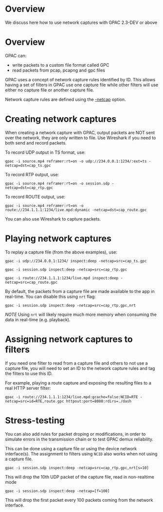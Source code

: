# Overview

We discuss here how to use network captures with GPAC 2.3-DEV or above

# Overview

GPAC can:
- write packets to a custom file format called GPC
- read packets from pcap, pcapng and gpc files

GPAC uses a concept of network capture rules identified by ID. This allows having a set of filters in GPAC use one capture file while other filters will use either no capture file or another capture file.

Network capture rules are defined using the [-netcap](core_options#netcap) option. 


# Creating network captures

When creating a network capture with GPAC, output packets are NOT sent over the network, they are only written to file. 
Use Wireshark if you need to both send and record packets.


To record UDP output in TS format, use:
 
```
gpac -i source.mp4 reframer:rt=on -o udp://234.0.0.1:1234/:ext=ts -netcap=dst=cap_ts.gpc
```

To record RTP output, use:
 
```
gpac -i source.mp4 reframer:rt=on -o session.sdp -netcap=dst=cap_rtp.gpc
```

To record ROUTE output, use:
 
```
gpac -i source.mp4 reframer:rt=on -o route://234.1.1.1:1234/live.mpd:dynamic -netcap=dst=cap_route.gpc
```

You can also use Wireshark to capture packets.

# Playing network captures

To replay a capture file (from the above examples), use: 


```
gpac -i udp://234.0.0.1:1234/ inspect:deep -netcap=src=cap_ts.gpc

gpac -i session.sdp inspect:deep -netcap=src=cap_rtp.gpc

gpac -i route://234.1.1.1:1234/live.mpd inspect:deep -netcap=src=cap_route.gpc
```

By default, the packets from a capture file are made available to the app in real-time. You can disable this using `nrt` flag:

```
gpac -i session.sdp inspect:deep -netcap=src=cap_rtp.gpc,nrt

```

_NOTE_  Using `nrt` will likely require much more memory when consuming the data in real-time (e.g. playback).


# Assigning network captures to filters

If you need one filter to read from a capture file and others to not use a capture file, you will need to set an ID to the network capture rules and tag the filters to use this ID.

For example, playing a route capture and exposing the resulting files to a real HTTP server filter:

```
gpac -i route://234.1.1.1:1234/live.mpd:gcache=false:NCID=RTE -netcap=src=id=RTE,route.gpc httpout:port=8080:rdirs=./dash

```


# Stress-testing

You can also add rules for packet droping or modifications, in order to simulate errors in the transmission chain or to test GPAC demux reliability.

This can be done using a capture file or using the device network interface(s). The assignment to filters using `NCID` also works when not using a capture file.


```
gpac -i session.sdp inspect:deep -netcap=src=cap_rtp.gpc,nrt[s=10]

```

This will drop the 10th UDP packet of the capture file, read in non-realtime mode

```
gpac -i session.sdp inspect:deep -netcap=[f=100]

```

This will drop the first packet every 100 packets coming from the network interface.


